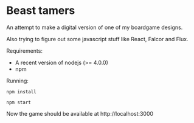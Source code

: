 # Beast tamers

An attempt to make a digital version of one of my boardgame designs.

Also trying to figure out some javascript stuff like React, Falcor and Flux.

Requirements: 

  - A recent version of nodejs (>= 4.0.0)
  - npm

Running:

  ```npm install```
  
  ```npm start```

Now the game should be available at http://localhost:3000

